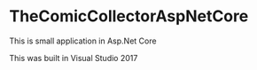 # TheComicCollectorAspNetCore
This is small application in Asp.Net Core

This was built in Visual Studio 2017
